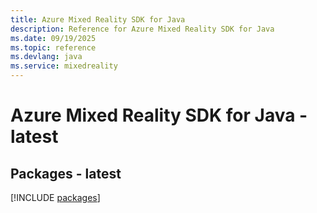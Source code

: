 ```yaml
---
title: Azure Mixed Reality SDK for Java
description: Reference for Azure Mixed Reality SDK for Java
ms.date: 09/19/2025
ms.topic: reference
ms.devlang: java
ms.service: mixedreality
---
```

# Azure Mixed Reality SDK for Java - latest
## Packages - latest
[!INCLUDE [packages](mixed-reality-index.md)]